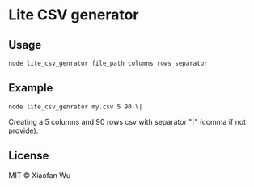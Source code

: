 Lite CSV generator
==================

## Usage

```node lite_csv_genrator file_path columns rows separator```

## Example

```node lite_csv_genrator my.csv 5 90 \|```

Creating a 5 columns and 90 rows csv with separator "|" (comma if not provide).

## License
MIT © Xiaofan Wu
